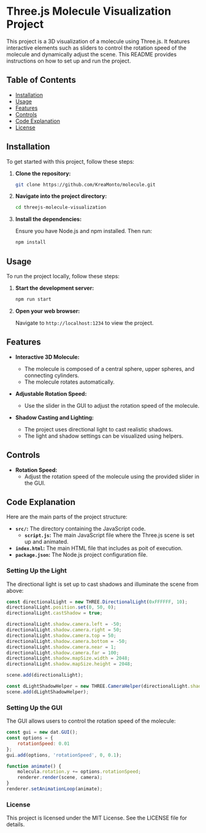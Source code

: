 # Three.js Molecule Visualization Project

This project is a 3D visualization of a molecule using Three.js. It features interactive elements such as sliders to control the rotation speed of the molecule and dynamically adjust the scene. This README provides instructions on how to set up and run the project.

## Table of Contents

- [Installation](#installation)
- [Usage](#usage)
- [Features](#features)
- [Controls](#controls)
- [Code Explanation](#code-explanation)
- [License](#license)

## Installation

To get started with this project, follow these steps:

1. **Clone the repository:**

    ```bash
    git clone https://github.com/KreaMonto/molecule.git
    ```

2. **Navigate into the project directory:**

    ```bash
    cd threejs-molecule-visualization
    ```

3. **Install the dependencies:**

    Ensure you have Node.js and npm installed. Then run:

    ```bash
    npm install
    ```

## Usage

To run the project locally, follow these steps:

1. **Start the development server:**

    ```bash
    npm run start
    ```

2. **Open your web browser:**

    Navigate to `http://localhost:1234` to view the project.

## Features

- **Interactive 3D Molecule:**
  - The molecule is composed of a central sphere, upper spheres, and connecting cylinders.
  - The molecule rotates automatically.

- **Adjustable Rotation Speed:**
  - Use the slider in the GUI to adjust the rotation speed of the molecule.

- **Shadow Casting and Lighting:**
  - The project uses directional light to cast realistic shadows.
  - The light and shadow settings can be visualized using helpers.

## Controls

- **Rotation Speed:**
  - Adjust the rotation speed of the molecule using the provided slider in the GUI.
  
## Code Explanation

Here are the main parts of the project structure:

- **`src/`:** The directory containing the JavaScript code.
  - **`script.js`:** The main JavaScript file where the Three.js scene is set up and animated.
- **`index.html`:** The main HTML file that includes as poit of execution.
- **`package.json`:** The Node.js project configuration file.

### Setting Up the Light

The directional light is set up to cast shadows and illuminate the scene from above:

```javascript
const directionalLight = new THREE.DirectionalLight(0xFFFFFF, 10);
directionalLight.position.set(0, 50, 0);
directionalLight.castShadow = true;

directionalLight.shadow.camera.left = -50;
directionalLight.shadow.camera.right = 50;
directionalLight.shadow.camera.top = 50;
directionalLight.shadow.camera.bottom = -50;
directionalLight.shadow.camera.near = 1;
directionalLight.shadow.camera.far = 100;
directionalLight.shadow.mapSize.width = 2048;
directionalLight.shadow.mapSize.height = 2048;

scene.add(directionalLight);

const dLightShadowHelper = new THREE.CameraHelper(directionalLight.shadow.camera);
scene.add(dLightShadowHelper);
```

### Setting Up the GUI

The GUI allows users to control the rotation speed of the molecule:

```javascript
const gui = new dat.GUI();
const options = {
    rotationSpeed: 0.01
};
gui.add(options, 'rotationSpeed', 0, 0.1);

function animate() {
    molecula.rotation.y += options.rotationSpeed;
    renderer.render(scene, camera);
}
renderer.setAnimationLoop(animate);

```

### License

This project is licensed under the MIT License. See the LICENSE file for details.
